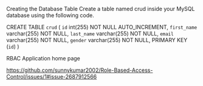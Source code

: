 Creating the Database Table
Create a table named crud inside your MySQL database using the following code.

CREATE TABLE `crud` (
  `id` int(255) NOT NULL AUTO_INCREMENT,
  `first_name` varchar(255) NOT NULL,
  `last_name` varchar(255) NOT NULL,
  `email` varchar(255) NOT NULL,
  `gender` varchar(255) NOT NULL,
  PRIMARY KEY (`id`)
)










RBAC Application home page

https://github.com/sunnykumar2002/Role-Based-Access-Control/issues/1#issue-2687912566
